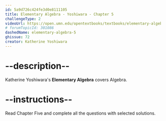 ```yaml
---
id: 5a9d726c424fe3d0e8111105
title: Elementary Algebra - Yoshiwara - Chapter 5
challengeType: 2
videoUrl: https://open.umn.edu/opentextbooks/textbooks/elementary-algebra-2019
# forumTopicId: 301086
dashedName: elementary-algebra-5
ghissue: 72
creator: Katherine Yoshiwara 
---
```


# --description--

Katherine Yoshiwara's __Elementary Algebra__ covers Algebra.

# --instructions--

Read Chapter Five and complete all the questions with selected solutions.